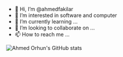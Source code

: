 - 👋 Hi, I’m @ahmedfakilar
- 👀 I’m interested in software and computer
- 🌱 I’m currently learning ...
- 💞️ I’m looking to collaborate on ...
- 📫 How to reach me ...

![Ahmed Orhun's GitHub stats](https://github-readme-stats.vercel.app/api?username=ahmedfakilar&show_icons=true&theme=cobalt)
